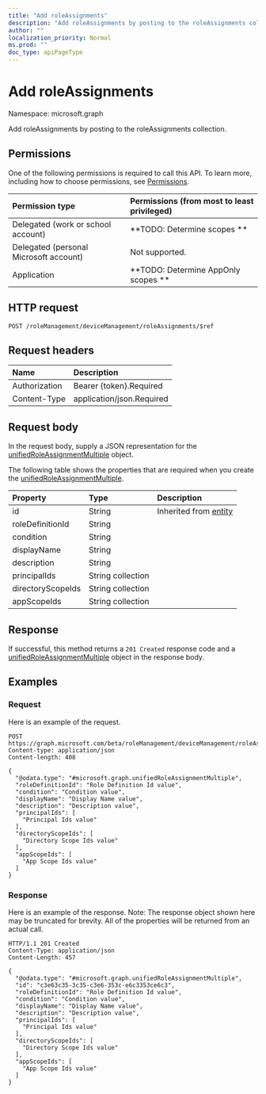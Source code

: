 ```yaml
---
title: "Add roleAssignments"
description: "Add roleAssignments by posting to the roleAssignments collection."
author: ""
localization_priority: Normal
ms.prod: ""
doc_type: apiPageType
---
```


# Add roleAssignments

Namespace: microsoft.graph

Add roleAssignments by posting to the roleAssignments collection.

## Permissions
One of the following permissions is required to call this API. To learn more, including how to choose permissions, see [Permissions](/concepts/permissions-reference.md).

|Permission type|Permissions (from most to least privileged)|
|:---|:---|
|Delegated (work or school account)|**TODO: Determine scopes **|
|Delegated (personal Microsoft account)|Not supported.|
|Application|**TODO: Determine AppOnly scopes **|

## HTTP request
<!-- {
  "blockType": "ignored"
}
-->
``` http
POST /roleManagement/deviceManagement/roleAssignments/$ref
```

## Request headers
|Name|Description|
|:---|:---|
|Authorization|Bearer {token}.Required|
|Content-Type|application/json.Required|

## Request body
In the request body, supply a JSON representation for the [unifiedRoleAssignmentMultiple](../resources/unifiedroleassignmentmultiple.md) object.

The following table shows the properties that are required when you create the [unifiedRoleAssignmentMultiple](../resources/unifiedroleassignmentmultiple.md).

|Property|Type|Description|
|:---|:---|:---|
|id|String| Inherited from [entity](../resources/entity.md)|
|roleDefinitionId|String||
|condition|String||
|displayName|String||
|description|String||
|principalIds|String collection||
|directoryScopeIds|String collection||
|appScopeIds|String collection||



## Response
If successful, this method returns a `201 Created` response code and a [unifiedRoleAssignmentMultiple](../resources/unifiedroleassignmentmultiple.md) object in the response body.

## Examples

### Request
Here is an example of the request.
<!-- {
  "blockType": "request",
  "name": "create_unifiedroleassignmentmultiple_from_"
}
-->
``` http
POST https://graph.microsoft.com/beta/roleManagement/deviceManagement/roleAssignments
Content-type: application/json
Content-length: 408

{
  "@odata.type": "#microsoft.graph.unifiedRoleAssignmentMultiple",
  "roleDefinitionId": "Role Definition Id value",
  "condition": "Condition value",
  "displayName": "Display Name value",
  "description": "Description value",
  "principalIds": [
    "Principal Ids value"
  ],
  "directoryScopeIds": [
    "Directory Scope Ids value"
  ],
  "appScopeIds": [
    "App Scope Ids value"
  ]
}
```

### Response
Here is an example of the response. Note: The response object shown here may be truncated for brevity. All of the properties will be returned from an actual call.
<!-- {
  "blockType": "response",
  "truncated": true,
  "@odata.type": "microsoft.graph.unifiedroleassignmentmultiple"
}
-->
``` http
HTTP/1.1 201 Created
Content-Type: application/json
Content-Length: 457

{
  "@odata.type": "#microsoft.graph.unifiedRoleAssignmentMultiple",
  "id": "c3e63c35-3c35-c3e6-353c-e6c3353ce6c3",
  "roleDefinitionId": "Role Definition Id value",
  "condition": "Condition value",
  "displayName": "Display Name value",
  "description": "Description value",
  "principalIds": [
    "Principal Ids value"
  ],
  "directoryScopeIds": [
    "Directory Scope Ids value"
  ],
  "appScopeIds": [
    "App Scope Ids value"
  ]
}
```

